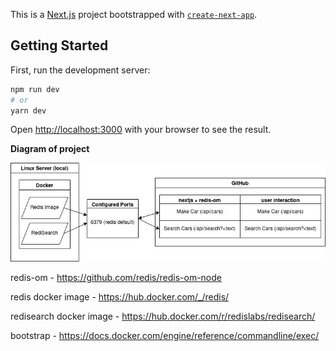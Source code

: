 
This is a [Next.js](https://nextjs.org/) project bootstrapped with [`create-next-app`](https://github.com/vercel/next.js/tree/canary/packages/create-next-app).

## Getting Started

First, run the development server:

```bash
npm run dev
# or
yarn dev
```

Open [http://localhost:3000](http://localhost:3000) with your browser to see the result.

**Diagram of project**

![Alt text](./diagrams/next-redis-diagram.jpg)



redis-om - https://github.com/redis/redis-om-node

redis docker image - https://hub.docker.com/_/redis/

redisearch docker image - https://hub.docker.com/r/redislabs/redisearch/

bootstrap - https://docs.docker.com/engine/reference/commandline/exec/
